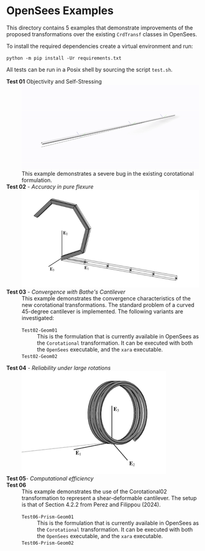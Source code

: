 # OpenSees Examples

This directory contains 5 examples that demonstrate improvements of the proposed transformations over the existing `CrdTransf` classes in OpenSees.

To install the required dependencies create a virtual environment and run:
```shell
python -m pip install -Ur requirements.txt
```

All tests can be run in a Posix shell by sourcing the script `test.sh`.

<dl>
<dt><b>Test 01</b> Objectivity and Self-Stressing</dt>
<dd>
<img src="Test01.gif">
This example demonstrates a severe bug in the existing corotational formulation.
</dd>
<dt><b>Test 02</b> - <em>Accuracy in pure flexure</em></dt>
<dd>
<img src="02/image.png">
</dd>

<dt><b>Test 03</b> - <em>Convergence with Bathe's Cantilever</em></dt>
<dd>
This example demonstrates the convergence characteristics of the new corotational transformations.
The standard problem of a curved 45-degree cantilever is implemented.
The following variants are investigated:
<dl>
 <dt><code>Test02-Geom01</code></dt>
 <dd>
 This is the formulation that is currently available in OpenSees as the <code>Corotational</code> transformation.
     It can be executed with both the <code>OpenSees</code> executable, and the <code>xara</code> executable.
 </dd>
 <dt><code>Test02-Geom02</code></dt>
 <dd>
 </dd>
 </dl>
</dd>
<dt><b>Test 04</b><em> - Reliability under large rotations</em></dt>
<dd>
<img src="04/image.png">
</dd>

<dt><b>Test 05</b><em>- Computational efficiency</em></dt>
<dd>
</dd>
<dt><b>Test 06</b></dt>
<dd>This example demonstrates the use of the Corotational02 transformation to represent a shear-deformable cantilever.
The setup is that of Section 4.2.2 from Perez and Filippou (2024).
 <dl>
 <dt><code>Test06-Prism-Geom01</code></dt>
 <dd>This is the formulation that is currently available in OpenSees as the <code>Corotational</code> transformation.
     It can be executed with both the <code>OpenSees</code> executable, and the <code>xara</code> executable.
 </dd>
 <dt><code>Test06-Prism-Geom02</code></dt>
 <dd>
 </dd>
 </dl>
</dd>
</dl>
